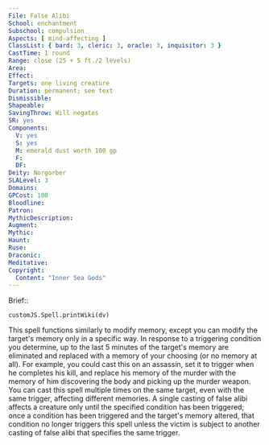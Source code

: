 ```yaml
---
File: False Alibi
School: enchantment
Subschool: compulsion
Aspects: [ mind-affecting ]
ClassList: { bard: 3, cleric: 3, oracle: 3, inquisitor: 3 }
CastTime: 1 round
Range: close (25 + 5 ft./2 levels)
Area: 
Effect: 
Targets: one living creature
Duration: permanent; see text
Dismissible: 
Shapeable: 
SavingThrow: Will negates
SR: yes
Components:
  V: yes
  S: yes
  M: emerald dust worth 100 gp
  F: 
  DF: 
Deity: Norgorber
SLALevel: 3
Domains: 
GPCost: 100
Bloodline: 
Patron: 
MythicDescription: 
Augment: 
Mythic: 
Haunt: 
Ruse: 
Draconic: 
Meditative: 
Copyright:
  Content: "Inner Sea Gods"
---
```

Brief:: 

```dataviewjs
customJS.Spell.printWiki(dv)
```

This spell functions similarly to modify memory, except you can modify the target's memory only in a specific way. In response to a triggering condition you determine, up to the last 5 minutes of the target's memory are eliminated and replaced with a memory of your choosing (or no memory at all). For example, you could cast this on an assassin, set it to trigger when he completes his kill, and replace his memory of the murder with the memory of him discovering the body and picking up the murder weapon. You can cast this spell multiple times on the same target, even with the same trigger, affecting different memories. A single casting of false alibi affects a creature only until the specified condition has been triggered; once a condition has been triggered and the target's memory altered, that condition no longer triggers this spell unless the victim is subject to another casting of false alibi that specifies the same trigger.

